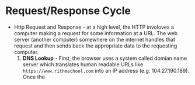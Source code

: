 # Request/Response Cycle

* Http Request and Response - at a high level, the HTTP involoves a computer making a request for some information at a URL. The web server (another computer) somewhere on the internet handles that request and then sends back the appropriate data to the requesting computer. 
	1. **DNS Lookup** - First, the browser uses a system called domian name server which translates human readable URLs like `https://www.rithmschool.com` into an IP address (e.g. 104.27.190.189). Once the 